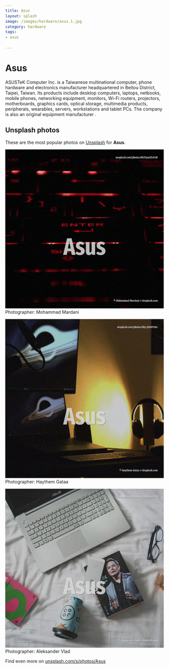 ```yaml
---
title: Asus
layout: splash
image: /images/hardware/asus.1.jpg
category: hardware
tags:
- asus

---
```

# Asus

ASUSTeK Computer Inc.  is a Taiwanese multinational computer, phone hardware and electronics manufacturer headquartered  in Beitou District, Taipei, Taiwan. Its products include desktop computers, laptops, netbooks, mobile phones, networking equipment,  monitors, Wi-Fi routers, projectors, motherboards, graphics cards, optical storage, multimedia  products, peripherals, wearables, servers, workstations and tablet PCs. The company is also an original equipment manufacturer .  

 
## Unsplash photos
These are the most popular photos on [Unsplash](https://unsplash.com) for **Asus**.
 
![Asus](/images/hardware/asus.1.jpg)
Photographer:  Mohammad Mardani
 
![Asus](/images/hardware/asus.2.jpg)
Photographer:  Haythem Gataa
 
![Asus](/images/hardware/asus.3.jpg)
Photographer:  Aleksander Vlad
 
Find even more on [unsplash.com/s/photos/Asus](https://unsplash.com/s/photos/Asus)
 
